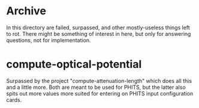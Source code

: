 # Archive
In this directory are failed, surpassed, and other mostly-useless things left to rot. There might be something of interest in here, but only for answering questions, not for implementation.

# compute-optical-potential
Surpassed by the project "compute-attenuation-length" which does all this and a little more. Both are meant to be used for PHITS, but the latter also spits out more values more suited for entering on PHITS input configuration cards.
